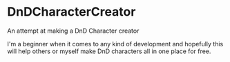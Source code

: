 # DnDCharacterCreator
An attempt at making a DnD Character creator

I'm a beginner when it comes to any kind of development and hopefully this will help others or myself make DnD characters all in one place for free.
